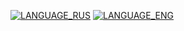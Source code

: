 [![LANGUAGE_RUS](https://img.shields.io/badge/-Русский-333?style=flat-square)](README_RU.md) [![LANGUAGE_ENG](https://img.shields.io/badge/-English-088?style=flat-square)](README.md)
